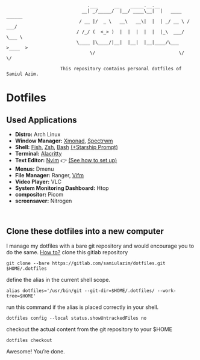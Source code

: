 ```
                              .___      __    _____.__.__
                            __| _/_____/  |__/ ____\__|  |   ____   ______
                           / __ |/  _ \   __\   __\|  |  | _/ __ \ /  ___/
                          / /_/ (  <_> )  |  |  |  |  |  |_\  ___/ \___ \
                          \____ |\____/|__|  |__|  |__|____/\___  >____  >
                               \/                               \/     \/

                    This repository contains personal dotfiles of Samiul Azim.
```

# Dotfiles

## Used Applications

- **Distro:** Arch Linux
- **Window Manager:** [Xmonad](https://gitlab.com/samiulazim/dotfiles/-/tree/main/.xmonad), [Spectrwm](https://gitlab.com/samiulazim/dotfiles/-/tree/main/.config/spectrwm)
- **Shell:** [Fish](https://gitlab.com/samiulazim/dotfiles/-/tree/main/.config/fish), [Zsh](https://gitlab.com/samiulazim/dotfiles/-/blob/main/.zshrc), [Bash](https://gitlab.com/samiulazim/dotfiles/-/blob/main/.bashrc) [(+Starship Prompt)](https://gitlab.com/samiulazim/dotfiles/-/blob/main/.config/starship.toml)
- **Terminal:** [Alacritty](https://gitlab.com/samiulazim/dotfiles/-/tree/main/.config/alacritty)
- **Text Editor:** [Nvim](https://gitlab.com/samiulazim/neovim) 👉 [(See how to set up)](https://gitlab.com/samiulazim/neovim#-installation)
- **Menus:** Dmenu
- **File Manager:** Ranger, [Vifm](https://gitlab.com/samiulazim/dotfiles/-/tree/main/.config/vifm)
- **Video Player:** VLC
- **System Monitoring Dashboard:** Htop
- **compositor:** Picom
- **screensaver:** Nitrogen

<br/>

## Clone these dotfiles into a new computer

I manage my dotfiles with a bare git repository and would encourage you to do the same. [How to?](https://www.atlassian.com/git/tutorials/dotfiles)
clone this gitlab repository

```
git clone --bare https://gitlab.com/samiulazim/dotfiles.git $HOME/.dotfiles
```

define the alias in the current shell scope.

```
alias dotfiles='/usr/bin/git --git-dir=$HOME/.dotfiles/ --work-tree=$HOME'
```

run this command if the alias is placed correctly in your shell.

```
dotfiles config --local status.showUntrackedFiles no
```

checkout the actual content from the git repository to your $HOME

```
dotfiles checkout
```

Awesome! You’re done.
